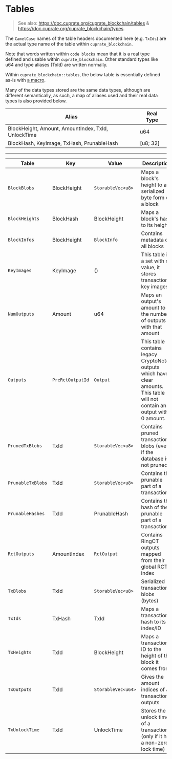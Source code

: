 # Tables

> See also: <https://doc.cuprate.org/cuprate_blockchain/tables> & <https://doc.cuprate.org/cuprate_blockchain/types>.

The `CamelCase` names of the table headers documented here (e.g. `TxIds`) are the actual type name of the table within `cuprate_blockchain`.

Note that words written within `code blocks` mean that it is a real type defined and usable within `cuprate_blockchain`. Other standard types like u64 and type aliases (TxId) are written normally.

Within `cuprate_blockchain::tables`, the below table is essentially defined as-is with [a macro](https://github.com/Cuprate/cuprate/blob/31ce89412aa174fc33754f22c9a6d9ef5ddeda28/database/src/tables.rs#L369-L470).

Many of the data types stored are the same data types, although are different semantically, as such, a map of aliases used and their real data types is also provided below.

| Alias                                              | Real Type |
|----------------------------------------------------|-----------|
| BlockHeight, Amount, AmountIndex, TxId, UnlockTime | u64
| BlockHash, KeyImage, TxHash, PrunableHash          | [u8; 32]

---

| Table             | Key                  | Value              | Description |
|-------------------|----------------------|--------------------|-------------|
| `BlockBlobs`      | BlockHeight          | `StorableVec<u8>`  | Maps a block's height to a serialized byte form of a block
| `BlockHeights`    | BlockHash            | BlockHeight        | Maps a block's hash to its height
| `BlockInfos`      | BlockHeight          | `BlockInfo`        | Contains metadata of all blocks
| `KeyImages`       | KeyImage             | ()                 | This table is a set with no value, it stores transaction key images
| `NumOutputs`      | Amount               | u64                | Maps an output's amount to the number of outputs with that amount
| `Outputs`         | `PreRctOutputId`     | `Output`           | This table contains legacy CryptoNote outputs which have clear amounts. This table will not contain an output with 0 amount.
| `PrunedTxBlobs`   | TxId                 | `StorableVec<u8>`  | Contains pruned transaction blobs (even if the database is not pruned)
| `PrunableTxBlobs` | TxId                 | `StorableVec<u8>`  | Contains the prunable part of a transaction
| `PrunableHashes`  | TxId                 | PrunableHash       | Contains the hash of the prunable part of a transaction
| `RctOutputs`      | AmountIndex          | `RctOutput`        | Contains RingCT outputs mapped from their global RCT index
| `TxBlobs`         | TxId                 | `StorableVec<u8>`  | Serialized transaction blobs (bytes)
| `TxIds`           | TxHash               | TxId               | Maps a transaction's hash to its index/ID
| `TxHeights`       | TxId                 | BlockHeight        | Maps a transaction's ID to the height of the block it comes from
| `TxOutputs`       | TxId                 | `StorableVec<u64>` | Gives the amount indices of a transaction's outputs
| `TxUnlockTime`    | TxId                 | UnlockTime         | Stores the unlock time of a transaction (only if it has a non-zero lock time)

<!-- TODO(Boog900): We could split this table again into `RingCT (non-miner) Outputs` and `RingCT (miner) Outputs` as for miner outputs we can store the amount instead of commitment saving 24 bytes per miner output. -->